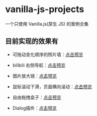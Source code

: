 # vanilla-js-projects

一个只使用 Vanilla.js(原生 JS) 的案例合集

## 目前实现的效果有

- 可拖动变化顺序的照片墙：[点击预览](https://ezclap-x.github.io/vanilla-js-projects/01.%E7%85%A7%E7%89%87%E5%A2%99/)

- bilibili 右侧导航：[点击预览](https://ezclap-x.github.io/vanilla-js-projects/02.bilibili%E5%8F%B3%E4%BE%A7%E5%8F%AF%E6%8B%96%E6%8B%BD%E5%AF%BC%E8%88%AA/)

- 图片放大镜：[点击预览](https://ezclap-x.github.io/vanilla-js-projects/03.%E5%9B%BE%E7%89%87%E6%94%BE%E5%A4%A7%E9%95%9C/)

- 鼠标滚动下滑，页面横向滚动：[点击预览](https://ezclap-x.github.io/vanilla-js-projects/04.%E9%A1%B5%E9%9D%A2%E6%A8%AA%E5%90%91%E6%BB%9A%E5%8A%A8/)

- 自由拖拽盒子：[点击预览](https://ezclap-x.github.io/vanilla-js-projects/05.%E8%87%AA%E7%94%B1%E6%8B%96%E6%8B%BD%E7%9B%92%E5%AD%90/)

- Dialog插件：[点击预览](https://ezclap-x.github.io/vanilla-js-projects/06.Dialog%E6%8F%92%E4%BB%B6/)